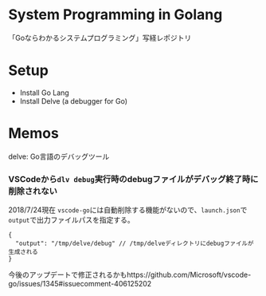 # System Programming in Golang
「Goならわかるシステムプログラミング」写経レポジトリ


# Setup
  - Install Go Lang
  - Install Delve (a debugger for Go)
# Memos
  delve: Go言語のデバッグツール

### VSCodeから`dlv debug`実行時のdebugファイルがデバッグ終了時に削除されない
2018/7/24現在 `vscode-go`には自動削除する機能がないので、`launch.json`で`output`で出力ファイルパスを指定する。

```
{
  "output": "/tmp/delve/debug" // /tmp/delveディレクトリにdebugファイルが生成される
}
```

今後のアップデートで修正されるかもhttps://github.com/Microsoft/vscode-go/issues/1345#issuecomment-406125202